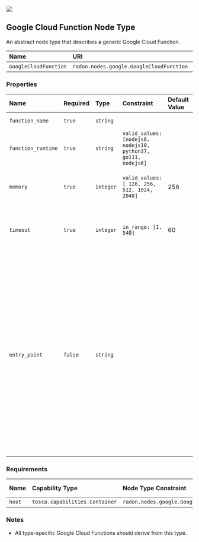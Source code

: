 ![](https://img.shields.io/badge/Status:-DEVELOPMENT-red)

## Google Cloud Function Node Type

An abstract node type that describes a generic Google Cloud Function.

| Name | URI | Version | Derived From |
|:---- |:--- |:------- |:------------ |
| `GoogleCloudFunction` | `radon.nodes.google.GoogleCloudFunction` | 1.0.0 | `radon.nodes.abstract.Function` |

### Properties

| Name | Required | Type | Constraint | Default Value | Description |
|:---- |:-------- |:---- |:---------- |:------------- |:----------- |
| `function_name` | `true` | `string` |   | | The name of the function.
| `function_runtime` | `true` | `string` | `valid_values: [nodejs8, nodejs10, python37, go111, nodejs6]` |   |The runtime environment to execute the function. |
| `memory` | `true` | `integer`  | `valid_values: [ 128, 256, 512, 1024, 2048]`| 256 | The limit (in MB) on the amount of memory the function can use. |
| `timeout` | `true` | `integer`  | `in_range: [1, 540]` | 60 | The limit (in seconds) on time this function is allowed to execute. |
| `entry_point`| `false` | `string` |   |   | Name of a Google Cloud Function (as defined in source code) that will be executed. Defaults to the resource name suffix, if not specified. For backward compatibility, if function with given name is not found, then the system will try to use function named "function". For Node.js this is name of a function exported by the module specified in source_location. |

### Requirements

| Name | Capability Type | Node Type Constraint | Relationship Type | Occurrences |
|:---- |:--------------- |:-------------------- |:----------------- |:------------|
| `host` | `tosca.capabilities.Container` | `radon.nodes.google.GoogleCloudPlatform` | `HostedOn` | [1, 1] |

### Notes

* All type-specific Google Cloud Functions should derive from this type.

